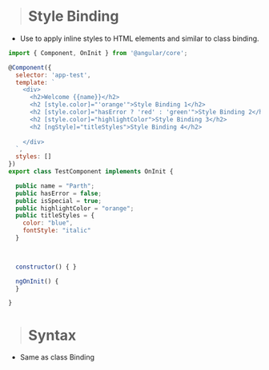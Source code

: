 ># Style Binding
- Use to apply inline styles to HTML elements and similar to class binding.


```js
import { Component, OnInit } from '@angular/core';

@Component({
  selector: 'app-test',
  template: `
    <div>
      <h2>Welcome {{name}}</h2>
      <h2 [style.color]="'orange'">Style Binding 1</h2> 
      <h2 [style.color]="hasError ? 'red' : 'green'">Style Binding 2</h2>            
      <h2 [style.color]="highlightColor">Style Binding 3</h2>
      <h2 [ngStyle]="titleStyles">Style Binding 4</h2>
     
    </div>
  `,
  styles: []
})
export class TestComponent implements OnInit {

  public name = "Parth";
  public hasError = false;
  public isSpecial = true;
  public highlightColor = "orange";
  public titleStyles = {
    color: "blue",
    fontStyle: "italic"
  }


  
  constructor() { }

  ngOnInit() {
  }

}

```
># Syntax
- Same as class Binding